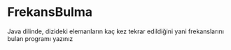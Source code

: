 # FrekansBulma
Java dilinde, dizideki elemanların kaç kez tekrar edildiğini yani frekanslarını bulan programı yazınız
